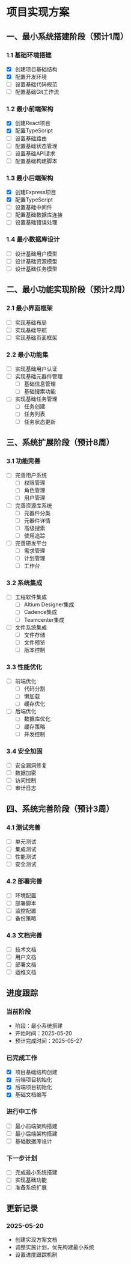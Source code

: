 # 项目实现方案

## 一、最小系统搭建阶段（预计1周）

### 1.1 基础环境搭建
- [x] 创建项目基础结构
- [x] 配置开发环境
- [ ] 设置基础代码规范
- [ ] 配置基础Git工作流

### 1.2 最小前端架构
- [x] 创建React项目
- [x] 配置TypeScript
- [ ] 设置基础路由
- [ ] 配置基础状态管理
- [ ] 设置基础API请求
- [ ] 配置基础构建脚本

### 1.3 最小后端架构
- [x] 创建Express项目
- [x] 配置TypeScript
- [ ] 设置基础中间件
- [ ] 配置基础数据库连接
- [ ] 设置基础错误处理

### 1.4 最小数据库设计
- [ ] 设计基础用户模型
- [ ] 设计基础资源模型
- [ ] 设计基础任务模型

## 二、最小功能实现阶段（预计2周）

### 2.1 最小界面框架
- [ ] 实现基础布局
- [ ] 实现基础导航
- [ ] 实现基础页面框架

### 2.2 最小功能集
- [ ] 实现基础用户认证
- [ ] 实现基础元器件管理
  - [ ] 基础信息管理
  - [ ] 基础搜索功能
- [ ] 实现基础任务管理
  - [ ] 任务创建
  - [ ] 任务列表
  - [ ] 任务状态更新

## 三、系统扩展阶段（预计8周）

### 3.1 功能完善
- [ ] 完善用户系统
  - [ ] 权限管理
  - [ ] 角色管理
  - [ ] 用户管理
- [ ] 完善资源库系统
  - [ ] 元器件分类
  - [ ] 元器件详情
  - [ ] 高级搜索
  - [ ] 使用追踪
- [ ] 完善研发平台
  - [ ] 需求管理
  - [ ] 计划管理
  - [ ] 工作台

### 3.2 系统集成
- [ ] 工程软件集成
  - [ ] Altium Designer集成
  - [ ] Cadence集成
  - [ ] Teamcenter集成
- [ ] 文件系统集成
  - [ ] 文件存储
  - [ ] 文件预览
  - [ ] 版本控制

### 3.3 性能优化
- [ ] 前端优化
  - [ ] 代码分割
  - [ ] 懒加载
  - [ ] 缓存优化
- [ ] 后端优化
  - [ ] 数据库优化
  - [ ] 缓存策略
  - [ ] 并发控制

### 3.4 安全加固
- [ ] 安全漏洞修复
- [ ] 数据加密
- [ ] 访问控制
- [ ] 审计日志

## 四、系统完善阶段（预计3周）

### 4.1 测试完善
- [ ] 单元测试
- [ ] 集成测试
- [ ] 性能测试
- [ ] 安全测试

### 4.2 部署完善
- [ ] 环境配置
- [ ] 部署脚本
- [ ] 监控配置
- [ ] 备份策略

### 4.3 文档完善
- [ ] 技术文档
- [ ] 用户文档
- [ ] 部署文档
- [ ] 运维文档

## 进度跟踪

### 当前阶段
- 阶段：最小系统搭建
- 开始时间：2025-05-20
- 预计完成时间：2025-05-27

### 已完成工作
- [x] 项目基础结构创建
- [x] 前端项目初始化
- [x] 后端项目初始化
- [x] 基础文档编写

### 进行中工作
- [ ] 最小前端架构搭建
- [ ] 最小后端架构搭建
- [ ] 基础数据库设计

### 下一步计划
- [ ] 完成最小系统搭建
- [ ] 实现基础功能
- [ ] 准备系统扩展

## 更新记录

### 2025-05-20
- 创建实现方案文档
- 调整实施计划，优先构建最小系统
- 设置进度跟踪机制 